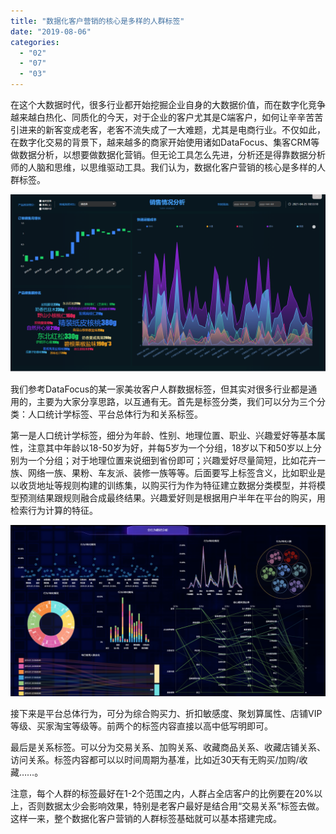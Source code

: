 ```yaml
---
title: "数据化客户营销的核心是多样的人群标签"
date: "2019-08-06"
categories: 
  - "02"
  - "07"
  - "03"
---
```


在这个大数据时代，很多行业都开始挖掘企业自身的大数据价值，而在数字化竞争越来越白热化、同质化的今天，对于企业的客户尤其是C端客户，如何让辛辛苦苦引进来的新客变成老客，老客不流失成了一大难题，尤其是电商行业。不仅如此，在数字化交易的背景下，越来越多的商家开始使用诸如DataFocus、集客CRM等做数据分析，以想要做数据化营销。但无论工具怎么先进，分析还是得靠数据分析师的人脑和思维，以思维驱动工具。我们认为，数据化客户营销的核心是多样的人群标签。

![](images/word-image-31.png)

我们参考DataFocus的某一家美妆客户人群数据标签，但其实对很多行业都是通用的，主要为大家分享思路，以互通有无。首先是标签分类，我们可以分为三个分类：人口统计学标签、平台总体行为和关系标签。

第一是人口统计学标签，细分为年龄、性别、地理位置、职业、兴趣爱好等基本属性，注意其中年龄以18-50岁为好，并每5岁为一个分组，18岁以下和50岁以上分别为一个分组；对于地理位置来说细到省份即可；兴趣爱好尽量简短，比如花卉一族、网络一族、果粉、车友派、装修一族等等。后面要写上标签含义，比如职业是以收货地址等规则构建的训练集，以购买行为作为特征建立数据分类模型，并将模型预测结果跟规则融合成最终结果。兴趣爱好则是根据用户半年在平台的购买，用检索行为计算的特征。

![](images/word-image-431.png)

接下来是平台总体行为，可分为综合购买力、折扣敏感度、聚划算属性、店铺VIP等级、买家淘宝等级等。前两个的标签内容直接以高中低写明即可。

最后是关系标签。可以分为交易关系、加购关系、收藏商品关系、收藏店铺关系、访问关系。标签内容都可以以时间周期为基准，比如近30天有无购买/加购/收藏……。

注意，每个人群的标签最好在1-2个范围之内，人群占全店客户的比例要在20%以上，否则数据太少会影响效果，特别是老客户最好是结合用“交易关系”标签去做。这样一来，整个数据化客户营销的人群标签基础就可以基本搭建完成。
